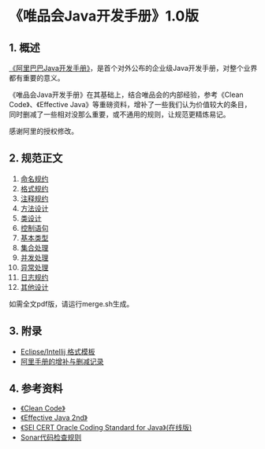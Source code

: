 # 《唯品会Java开发手册》1.0版

## 1. 概述

[《阿里巴巴Java开发手册》](https://github.com/alibaba/p3c)，是首个对外公布的企业级Java开发手册，对整个业界都有重要的意义。

《唯品会Java开发手册》在其基础上，结合唯品会的内部经验，参考《Clean Code》、《Effective Java》等重磅资料，增补了一些我们认为价值较大的条目，同时删减了一些相对没那么重要，或不通用的规则，让规范更精炼易记。

感谢阿里的授权修改。


## 2. 规范正文

1. [命名规约](chapter01.md)
2. [格式规约](chapter02.md)
3. [注释规约](chapter03.md)
4. [方法设计](chapter04.md)
5. [类设计](chapter05.md)
6. [控制语句](chapter06.md)
7. [基本类型](chapter07.md)
8. [集合处理](chapter08.md)
9. [并发处理](chapter09.md)
10. [异常处理](chapter10.md)
11. [日志规约](chapter11.md)
12. [其他设计](chapter12.md)

如需全文pdf版，请运行merge.sh生成。

## 3. 附录

* [Eclipse/Intellij 格式模板](https://github.com/vipshop/vjtools/tree/master/standard/formatter)
* [阿里手册的增补与删减记录](ali.md)

## 4. 参考资料

* [《Clean Code》](https://book.douban.com/subject/4199741/)
* [《Effective Java 2nd》](https://book.douban.com/subject/3360807/)
* [《SEI CERT Oracle Coding Standard for Java》(在线版)](https://www.securecoding.cert.org/confluence/display/java/SEI+CERT+Oracle+Coding+Standard+for+Java)
* [Sonar代码检查规则](https://rules.sonarsource.com/java/)
